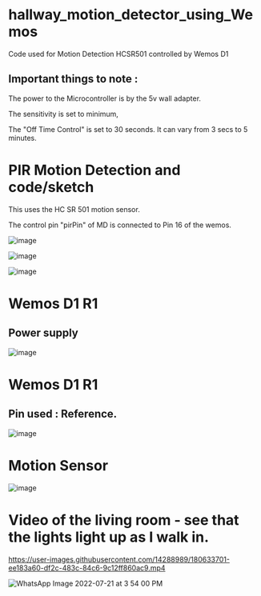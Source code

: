 # hallway_motion_detector_using_Wemos
Code used for Motion Detection HCSR501 controlled by Wemos D1


## Important things to note :

The power to the Microcontroller is by the 5v wall adapter.

The sensitivity is set to minimum,

The "Off Time Control" is set to 30 seconds. It can vary from 3 secs to 5 minutes.




# PIR Motion Detection and code/sketch

This uses the HC SR 501 motion sensor.

The control pin "pirPin" of MD is connected to Pin 16 of the wemos.

![image](https://user-images.githubusercontent.com/14288989/180634049-e80773fc-e0cd-4f5c-abc6-7d73c53fddc6.png)


![image](https://user-images.githubusercontent.com/14288989/180634057-e66a9244-e815-41ce-9f99-0233ef1bbb68.png)


![image](https://user-images.githubusercontent.com/14288989/180634067-f832476e-b3ac-4588-8da3-f7677b5367f1.png)


# Wemos D1 R1

## Power supply

![image](https://user-images.githubusercontent.com/14288989/180633755-9c22015c-3d9f-46da-9396-f23887a6bdcc.png)


# Wemos D1 R1

## Pin used : Reference.

![image](https://user-images.githubusercontent.com/14288989/180633821-7b247c0a-a4c4-4316-8de5-dbd28cf1a5e3.png)



# Motion Sensor


![image](https://user-images.githubusercontent.com/14288989/180633865-81839723-a3f8-4e77-994a-6e2be8c51388.png)


# Video of the living room - see that the lights light up as I walk in.


https://user-images.githubusercontent.com/14288989/180633701-ee183a60-df2c-483c-84c6-9c12ff860ac9.mp4

![WhatsApp Image 2022-07-21 at 3 54 00 PM](https://user-images.githubusercontent.com/14288989/180633704-ebcb04d0-6cd9-4724-a92e-5dec2dd30707.jpeg)
